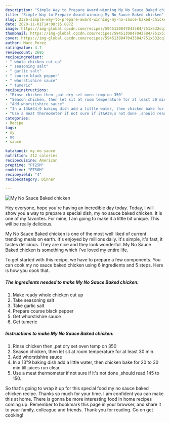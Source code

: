 ```yaml
---
description: "Simple Way to Prepare Award-winning My No Sauce Baked chicken"
title: "Simple Way to Prepare Award-winning My No Sauce Baked chicken"
slug: 2326-simple-way-to-prepare-award-winning-my-no-sauce-baked-chicken
date: 2020-11-01T14:08:15.887Z
image: https://img-global.cpcdn.com/recipes/5945130847043584/751x532cq70/my-no-sauce-baked-chicken-recipe-main-photo.jpg
thumbnail: https://img-global.cpcdn.com/recipes/5945130847043584/751x532cq70/my-no-sauce-baked-chicken-recipe-main-photo.jpg
cover: https://img-global.cpcdn.com/recipes/5945130847043584/751x532cq70/my-no-sauce-baked-chicken-recipe-main-photo.jpg
author: Marc Perez
ratingvalue: 4.7
reviewcount: 2695
recipeingredient:
- " whole chicken cut up"
- " seasoning salt"
- " garlic salt"
- " course black pepper"
- " whorstishire sauce"
- " tumeric"
recipeinstructions:
- "Rinse chicken then ,pat dry set oven temp on 350"
- "Season chicken, then let sit at room temperature for at least 30 min."
- "Add whorstishire sauce"
- "In a 13&#34;9 baking dish add a little water, then chicken bake for 20 to 30 min till juices run clear."
- "Use a meat thermometer if not sure if it&#39;s not done ,should read 145 to 150."
categories:
- Recipe
tags:
- my
- no
- sauce

katakunci: my no sauce 
nutrition: 212 calories
recipecuisine: American
preptime: "PT25M"
cooktime: "PT50M"
recipeyield: "4"
recipecategory: Dinner

---
```



![My No Sauce Baked chicken](https://img-global.cpcdn.com/recipes/5945130847043584/751x532cq70/my-no-sauce-baked-chicken-recipe-main-photo.jpg)

Hey everyone, hope you're having an incredible day today. Today, I will show you a way to prepare a special dish, my no sauce baked chicken. It is one of my favorites. For mine, I am going to make it a little bit unique. This will be really delicious.

My No Sauce Baked chicken is one of the most well liked of current trending meals on earth. It's enjoyed by millions daily. It's simple, it's fast, it tastes delicious. They are nice and they look wonderful. My No Sauce Baked chicken is something which I've loved my entire life.




To get started with this recipe, we have to prepare a few components. You can cook my no sauce baked chicken using 6 ingredients and 5 steps. Here is how you cook that.

<!--inarticleads1-->

##### The ingredients needed to make My No Sauce Baked chicken:

1. Make ready  whole chicken cut up
1. Take  seasoning salt
1. Take  garlic salt
1. Prepare  course black pepper
1. Get  whorstishire sauce
1. Get  tumeric




<!--inarticleads2-->

##### Instructions to make My No Sauce Baked chicken:

1. Rinse chicken then ,pat dry set oven temp on 350
1. Season chicken, then let sit at room temperature for at least 30 min.
1. Add whorstishire sauce
1. In a 13&#34;9 baking dish add a little water, then chicken bake for 20 to 30 min till juices run clear.
1. Use a meat thermometer if not sure if it&#39;s not done ,should read 145 to 150.




So that's going to wrap it up for this special food my no sauce baked chicken recipe. Thanks so much for your time. I am confident you can make this at home. There is gonna be more interesting food in home recipes coming up. Remember to bookmark this page in your browser, and share it to your family, colleague and friends. Thank you for reading. Go on get cooking!
